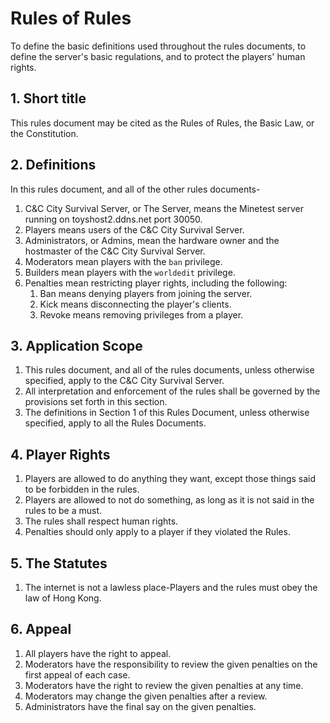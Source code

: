 # Rules of Rules
To define the basic definitions used throughout the rules documents, to define the server's basic regulations, and to protect the players' human rights.

## 1. Short title
This rules document may be cited as the Rules of Rules, the Basic Law, or the Constitution.

## 2. Definitions
In this rules document, and all of the other rules documents-

1. C&C City Survival Server, or The Server, means the Minetest server running on toyshost2.ddns.net port 30050.
2. Players means users of the C&C City Survival Server.
3. Administrators, or Admins, mean the hardware owner and the hostmaster of the C&C City Survival Server.
4. Moderators mean players with the `ban` privilege.
5. Builders mean players with the `worldedit` privilege.
6. Penalties mean restricting player rights, including the following:
   1. Ban means denying players from joining the server.
   2. Kick means disconnecting the player's clients.
   3. Revoke means removing privileges from a player.

## 3. Application Scope
1. This rules document, and all of the rules documents, unless otherwise specified, apply to the C&C City Survival Server.
2. All interpretation and enforcement of the rules shall be governed by the provisions set forth in this section.
3. The definitions in Section 1 of this Rules Document, unless otherwise specified, apply to all the Rules Documents.

## 4. Player Rights
1. Players are allowed to do anything they want, except those things said to be forbidden in the rules.
2. Players are allowed to not do something, as long as it is not said in the rules to be a must.
3. The rules shall respect human rights.
4. Penalties should only apply to a player if they violated the Rules.

## 5. The Statutes
1. The internet is not a lawless place-Players and the rules must obey the law of Hong Kong.

## 6. Appeal
1. All players have the right to appeal.
2. Moderators have the responsibility to review the given penalties on the first appeal of each case.
3. Moderators have the right to review the given penalties at any time.
4. Moderators may change the given penalties after a review.
5. Administrators have the final say on the given penalties.
